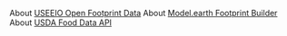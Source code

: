 About [USEEIO Open Footprint Data](/useeio.js/footprint/)
About [Model.earth Footprint Builder](/io/template/)
About [USDA Food Data API](https://fdc.nal.usda.gov/api-guide.html)
